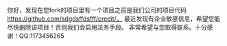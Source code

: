 你好，发现在您fork的项目里有一个项目之前是我们公司的项目代码
https://github.com/sdgdsffdsfff/credit/，
最近发现有企业敏感信息，希望您能尽快删除该项目！否则我们会启用法务手段。
非常希望与您取得联系。十分感谢！QQ:1173456265
